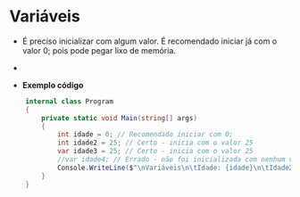 # Variáveis

- É preciso inicializar com algum valor. É recomendado iniciar já com o valor 0; pois pode pegar lixo de memória.
- 

- **Exemplo código**

```cs
    internal class Program
    {
        private static void Main(string[] args)
        {
            int idade = 0; // Recomendado iniciar com 0;
            int idade2 = 25; // Certo - inicia com o valor 25
            var idade3 = 25; // Certo - inicia com o valor 25
            //var idade4; // Errado - não foi inicializada com nenhum valor. Portanto não foi definido o tipo ainda
            Console.WriteLine($"\nVariáveis\n\tIdade: {idade}\n\tIdade2: {idade2}\n\tIdade3: {idade3}\n");
        }
    }
```

